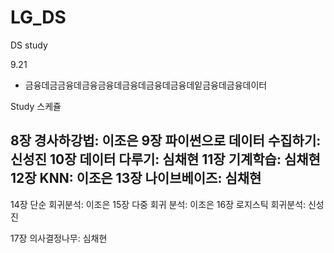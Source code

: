 # LG_DS
DS study

9.21
 - 금융데금금융데금융금융데금융데금융데금융데잍금융데금융데이터


Study 스케쥴

8장 경사하강법: 이조은
9장 파이썬으로 데이터 수집하기: 신성진
10장 데이터 다루기: 심채현
11장 기계학습: 심채현
12장 KNN: 이조은
13장 나이브베이즈: 심채현
---
14장 단순 회귀분석: 이조은
15장 다중 회귀 분석: 이조은
16장 로지스틱 회귀분석: 신성진

17장 의사결정나무: 심채현
